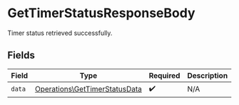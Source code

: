 # GetTimerStatusResponseBody

Timer status retrieved successfully.


## Fields

| Field                                                                          | Type                                                                           | Required                                                                       | Description                                                                    |
| ------------------------------------------------------------------------------ | ------------------------------------------------------------------------------ | ------------------------------------------------------------------------------ | ------------------------------------------------------------------------------ |
| `data`                                                                         | [Operations\GetTimerStatusData](../../Models/Operations/GetTimerStatusData.md) | :heavy_check_mark:                                                             | N/A                                                                            |